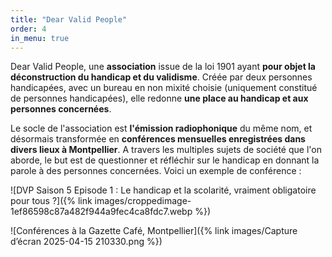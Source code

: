 ```yaml
---
title: "Dear Valid People"
order: 4
in_menu: true
---
```

Dear Valid People, une **association** issue de la loi 1901 ayant **pour objet la déconstruction du handicap et du validisme**. Créée par deux personnes handicapées, avec un bureau en non mixité choisie (uniquement constitué de personnes handicapées), elle redonne **une place au handicap et aux personnes concernées**.

Le socle de l'association est **l'émission radiophonique** du même nom, et désormais transformée en **conférences mensuelles enregistrées dans divers lieux à Montpellier**. A travers les multiples sujets de société que l'on aborde, le but est de questionner et réfléchir sur le handicap en donnant la parole à des personnes concernées. Voici un exemple de conférence :

![DVP Saison 5 Episode 1 : Le handicap et la scolarité, vraiment obligatoire pour tous ?]({% link images/croppedimage-1ef86598c87a482f944a9fec4ca8fdc7.webp %})

![Conférences à la Gazette Café, Montpellier]({% link images/Capture d’écran 2025-04-15 210330.png %}) 